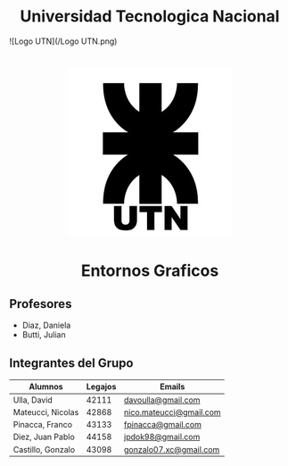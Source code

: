 <h1 align="center">Universidad Tecnologica Nacional</h1>

![Logo UTN](/Logo UTN.png)

<h1 align="center">
  <img src="Logo UTN.png" alt="logo_utn">
</h1>

<h1 align="center">Entornos Graficos</h1>

## Profesores 
* Diaz, Daniela
* Butti, Julian

## Integrantes del Grupo

| **Alumnos** |  **Legajos** | **Emails** |
| --- | --- | --- |
| Ulla, David | 42111 | davoulla@gmail.com |
| Mateucci, Nicolas | 42868 | nico.mateucci@gmail.com |
| Pinacca, Franco | 43133 | fpinacca@gmail.com |
| Diez, Juan Pablo | 44158  | jpdok98@gmail.com |
| Castillo, Gonzalo | 43098 | gonzalo07.xc@gmail.com |
